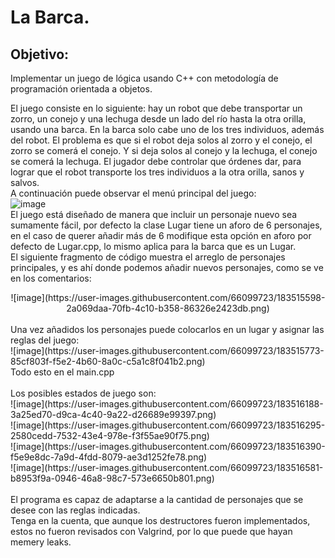 # La Barca.

## Objetivo:
Implementar un juego de lógica usando C++ con metodología de programación orientada a objetos.

El juego consiste en lo siguiente: hay un robot que debe transportar un zorro, un conejo y
una lechuga desde un lado del río hasta la otra orilla, usando una barca. En la barca solo
cabe uno de los tres individuos, además del robot. El problema es que si el robot deja
solos al zorro y el conejo, el zorro se comerá el conejo. Y si deja solos al conejo y la
lechuga, el conejo se comerá la lechuga. El jugador debe controlar que órdenes dar, para
lograr que el robot transporte los tres individuos a la otra orilla, sanos y salvos.
<br>
A continuación puede observar el menú principal del juego:<br>
![image](https://user-images.githubusercontent.com/66099723/183514978-a4c71f2a-c083-45e2-bbb4-9246be4a5665.png)
<br>
El juego está diseñado de manera que incluir un personaje nuevo sea sumamente fácil, por defecto
la clase Lugar tiene un aforo de 6 personajes, en el caso de querer añadir más de 6 modifique esta
opción en aforo por defecto de Lugar.cpp, lo mismo aplica para la barca que es un Lugar.
<br>
El siguiente fragmento de código muestra el arreglo de personajes principales, y es ahí donde 
podemos añadir nuevos personajes, como se ve en los comentarios:<br>
<div style="text-align:center;">
![image](https://user-images.githubusercontent.com/66099723/183515598-2a069daa-70fb-4c10-b358-86326e2423db.png)
</div>
<br>
Una vez añadidos los personajes puede colocarlos en un lugar y asignar las reglas del juego: <br>
![image](https://user-images.githubusercontent.com/66099723/183515773-85cf803f-f5e2-4b60-8a0c-c5a1c8f041b2.png)
<br>
Todo esto en el main.cpp
<br><br>
Los posibles estados de juego son:
<br>
![image](https://user-images.githubusercontent.com/66099723/183516188-3a25ed70-d9ca-4c40-9a22-d26689e99397.png)
<br>
![image](https://user-images.githubusercontent.com/66099723/183516295-2580cedd-7532-43e4-978e-f3f55ae90f75.png)
<br>
![image](https://user-images.githubusercontent.com/66099723/183516390-f5e9e8dc-7a9d-4fdd-8079-ae3d1252fe78.png)
<br>
![image](https://user-images.githubusercontent.com/66099723/183516581-b8953f9a-0946-46a8-98c7-573e6650b801.png)
<br><br>
El programa es capaz de adaptarse a la cantidad de personajes que se desee con las reglas indicadas.
<br>
Tenga en la cuenta, que aunque los destructores fueron implementados, estos no fueron revisados con Valgrind,
por lo que puede que hayan memery leaks.
